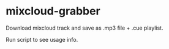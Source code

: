 mixcloud-grabber
================

Download mixcloud track and save as .mp3 file + .cue playlist.

Run script to see usage info.
